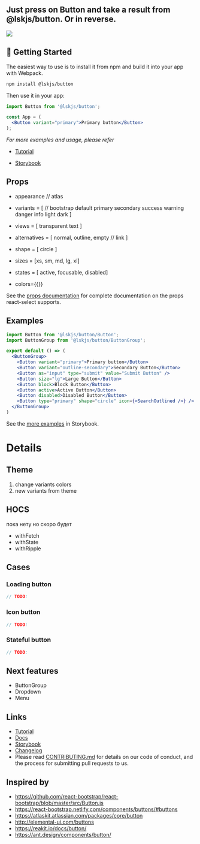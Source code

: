 ## Just press on Button and take a result from @lskjs/button. Or in reverse.
<!-- <p align="center"> -->
![](/blog/images/button.png)

## 🚀 Getting Started

<!-- ## Installation and usage -->

The easiest way to use is to install it from npm and build it into your app with Webpack.

```bash
npm install @lskjs/button
```

Then use it in your app:

```jsx
import Button from '@lskjs/button';

const App = (
  <Button variant="primary">Primary button</Button>
);
```

_For more examples and usage, please refer_

- [Tutorial](https://github.com/lskjs/ux/blob/master/blog/tutorial.md#2-%D0%BA%D0%B0%D0%BA-%D0%B4%D0%BE%D0%B1%D0%B0%D0%B2%D0%B8%D1%82%D1%8C-%D0%BA%D0%BD%D0%BE%D0%BF%D0%BA%D1%83-lskjsbutton-%D0%BD%D0%B0-cra-%D0%BB%D0%B5%D0%BD%D0%B4%D0%B8%D0%BD%D0%B3)

- [Storybook](https://lskjs.github.io/ux/?path=/story/button-button--paint)


## Props
- appearance // atlas
- variants = [ // bootstrap
  default
  primary
  secondary
  success
  warning
  danger
  info
  light
  dark
]
- views = [
   transparent
   text
]
- alternatives = [
  normal,
  outline,
  empty // link
]

- shape = [
  circle
]

- sizes = [xs, sm, md, lg, xl]

 - states = [ active, focusable, disabled] 

- colors={\{}}

See the [props documentation](https://lskjs.github.io/ux/styleguide/button) for complete documentation on the props react-select supports.

## Examples

```jsx
import Button from '@lskjs/button/Button';
import ButtonGroup from '@lskjs/button/ButtonGroup';

export default () => (
  <ButtonGroup>
    <Button variant="primary">Primary button</Button>
    <Button variant="outline-secondary">Secondary Button</Button>
    <Button as="input" type="submit" value="Submit Button" />
    <Button size="lg">Large Button</Button>
    <Button block>Block Button</Button>
    <Button active>Active Button</Button>
    <Button disabled>Disabled Button</Button>
    <Button type="primary" shape="circle" icon={<SearchOutlined />} />
  </ButtonGroup>
)
 ```

See the [more examples](https://lskjs.github.io/ux/?path=/story/button-button--paint) in Storybook.

# Details
   
## Theme
1. change variants colors
2. new variants from theme

## HOCS
пока нету но скоро будет

- withFetch
- withState
- withRipple

## Cases

### Loading button
```js
// TODO: 
```

### Icon button
```js
// TODO: 
```

### Stateful button
```js
// TODO: 
```

## Next features
- ButtonGroup
- Dropdown
- Menu

## Links
- [Tutorial](https://github.com/lskjs/ux/blob/master/blog/tutorial.md#2-%D0%BA%D0%B0%D0%BA-%D0%B4%D0%BE%D0%B1%D0%B0%D0%B2%D0%B8%D1%82%D1%8C-%D0%BA%D0%BD%D0%BE%D0%BF%D0%BA%D1%83-lskjsbutton-%D0%BD%D0%B0-cra-%D0%BB%D0%B5%D0%BD%D0%B4%D0%B8%D0%BD%D0%B3)
- [Docs](https://lskjs.github.io/ux/styleguide/button)
- [Storybook](https://lskjs.github.io/ux/?path=/story/button-button--paint)
- [Changelog](./CHANGELOG.md)
- Please read [CONTRIBUTING.md](https://gist.github.com/PurpleBooth/b24679402957c63ec426) for details on our code of conduct, and the process for submitting pull requests to us.


## Inspired by
- https://github.com/react-bootstrap/react-bootstrap/blob/master/src/Button.js
- https://react-bootstrap.netlify.com/components/buttons/#buttons
- https://atlaskit.atlassian.com/packages/core/button
- http://elemental-ui.com/buttons
- https://reakit.io/docs/button/
- https://ant.design/components/button/
